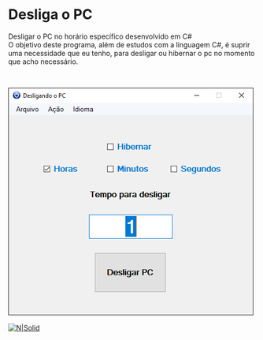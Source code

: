 # Desliga o PC
Desligar o PC no horário específico desenvolvido em C#
</br>
O objetivo deste programa, além de estudos com a linguagem C#, é suprir uma necessidade que eu tenho, para desligar ou hibernar o pc no momento que acho necessário.</br>

</br>

![Alt text](/img/Desliga.jpg?raw=true "Desliga o PC")
</br>

[![N|Solid](https://raw.githubusercontent.com/guimaraf/guimaraf.github.io/master/img/paypal.png)](https://www.paypal.com/cgi-bin/webscr?cmd=_s-xclick&hosted_button_id=T6D35D68JGL8E&source=url)